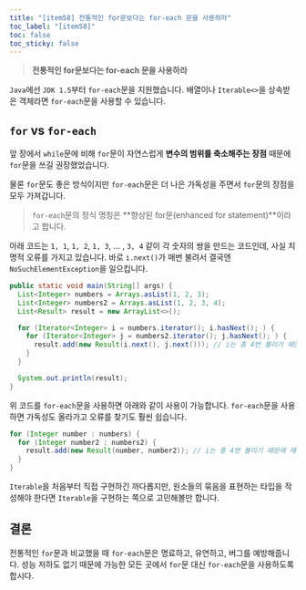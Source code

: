 ```yaml
---
title: "[item58] 전통적인 for문보다는 for-each 문을 사용하라"
toc_label: "[item58]"
toc: false
toc_sticky: false
---
```


> **전통적인 for문보다는 for-each 문을 사용하라**

`Java`에선 `JDK 1.5`부터 `for-each`문을 지원했습니다. 배열이나 `Iterable<>`을 상속받은 객체라면 `for-each`문을 사용할 수 있습니다.

## `for` vs `for-each`
앞 장에서 `while`문에 비해 `for`문이 자연스럽게 **변수의 범위를 축소해주는 장점** 때문에 `for`문을 쓰길 권장했었습니다.

물론 `for`문도 좋은 방식이지만 `for-each`문은 더 나은 가독성을 주면서 `for`문의 장점을 모두 가져갑니다.

> `for-each`문의 정식 명칭은 **향상된 for문(enhanced for statement)**이라고 합니다.

아래 코드는 `1, 1`, `1, 2`, `1, 3`, ... , `3, 4` 같이 각 숫자의 쌍을 만드는 코드인데, 사실 치명적 오류를 가지고 있습니다. 바로 `i.next()`가 매번 불려서 결국엔 `NoSuchElementException`을 일으킵니다.
```java
public static void main(String[] args) {
  List<Integer> numbers = Arrays.asList(1, 2, 3);
  List<Integer> numbers2 = Arrays.asList(1, 2, 3, 4);
  List<Result> result = new ArrayList<>();

  for (Iterator<Integer> i = numbers.iterator(); i.hasNext(); ) {
    for (Iterator<Integer> j = numbers2.iterator(); j.hasNext(); ) {
      result.add(new Result(i.next(), j.next())); // i는 총 4번 불리기 때문에 에러가 발생한다.
    }
  }

  System.out.println(result);
}
```

위 코드를 `for-each`문을 사용하면 아래와 같이 사용이 가능합니다. `for-each`문을 사용하면 가독성도 올라가고 오류를 찾기도 훨씬 쉽습니다.
```java
for (Integer number : numbers) {
  for (Integer number2 : numbers2) {
    result.add(new Result(number, number2)); // i는 총 4번 불리기 때문에 에러가 발생한다.
  }
}
```

`Iterable`을 처음부터 직접 구현하긴 까다롭지만, 원소들의 묶음을 표현하는 타입을 작성해야 한다면 `Iterable`을 구현하는 쪽으로 고민해볼만 합니다.

## 결론
전통적인 `for`문과 비교했을 때 `for-each`문은 명료하고, 유연하고, 버그를 예방해줍니다. 성능 저하도 없기 때문에 가능한 모든 곳에서 `for`문 대신 `for-each`문을 사용하도록 합시다.